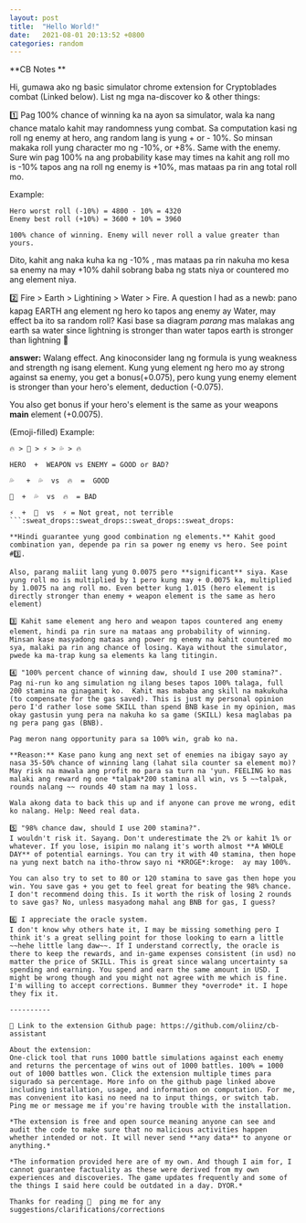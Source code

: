 ```yaml
---
layout: post
title:  "Hello World!"
date:   2021-08-01 20:13:52 +0800
categories: random
---
```


**CB Notes **

Hi, gumawa ako ng basic simulator chrome extension for Cryptoblades combat (Linked below). List ng mga na-discover ko & other things: 

1️⃣ Pag 100% chance of winning ka na ayon sa simulator, wala ka nang chance matalo kahit may randomness yung combat. Sa computation kasi ng roll ng enemy at hero, ang random lang is yung + or - 10%. So minsan makaka roll yung character mo ng -10%, or +8%. Same with the enemy. Sure win pag 100% na ang probability kase may times na kahit ang roll mo is -10%  tapos ang na roll ng enemy is +10%, mas mataas pa rin ang total roll mo. 

Example: 
```
Hero worst roll (-10%) = 4800 - 10% = 4320
Enemy best roll (+10%) = 3600 + 10% = 3960

100% chance of winning. Enemy will never roll a value greater than yours.
```
Dito, kahit ang naka kuha ka ng -10% , mas mataas pa rin nakuha mo kesa sa enemy na may +10% dahil sobrang baba ng stats niya or countered mo ang element niya.

2️⃣ Fire > Earth > Lightining > Water > Fire. A question I had as a newb:  pano kapag EARTH ang element ng hero ko tapos ang enemy ay Water, may effect ba ito sa random roll? Kasi base sa diagram *parang* mas malakas ang earth sa water since lightning is stronger than water tapos earth is stronger than lightning :thinking:

**answer:** Walang effect. Ang kinoconsider lang ng formula is yung weakness and strength ng isang element. Kung yung element ng hero mo ay strong against sa enemy, you get a bonus(+0.075), pero kung yung enemy element is stronger than your hero's element,  deduction (-0.075). 

You also get bonus if your hero's element is the same as your weapons **main** element (+0.0075).  

(Emoji-filled) Example: 
```
🔥 > 🌳 > ⚡ > 💦 > 🔥

HERO  +  WEAPON vs ENEMY = GOOD or BAD?

💦   +  💦  vs  🔥  =  GOOD 

🌳  +  💦  vs  🔥  = BAD 

⚡  +  🌳  vs  ⚡ = Not great, not terrible
```:sweat_drops::sweat_drops::sweat_drops::sweat_drops:

**Hindi guarantee yung good combination ng elements.** Kahit good combination yan, depende pa rin sa power ng enemy vs hero. See point #3️⃣.

Also, parang maliit lang yung 0.0075 pero **significant** siya. Kase yung roll mo is multiplied by 1 pero kung may + 0.0075 ka, multiplied by 1.0075 na ang roll mo. Even better kung 1.015 (hero element is directly stronger than enemy + weapon element is the same as hero element)

3️⃣ Kahit same element ang hero and weapon tapos countered ang enemy element, hindi pa rin sure na mataas ang probability of winning. Minsan kase masyadong mataas ang power ng enemy na kahit countered mo sya, malaki pa rin ang chance of losing. Kaya without the simulator, pwede ka ma-trap kung sa elements ka lang titingin.

4️⃣ "100% percent chance of winning daw, should I use 200 stamina?". 
Pag ni-run ko ang simulation ng ilang beses tapos 100% talaga, full 200 stamina na ginagamit ko.  Kahit mas mababa ang skill na makukuha (to compensate for the gas saved). This is just my personal opinion pero I'd rather lose some SKILL than spend BNB kase in my opinion, mas okay gastusin yung pera na nakuha ko sa game (SKILL) kesa maglabas pa ng pera pang gas (BNB). 

Pag meron nang opportunity para sa 100% win, grab ko na. 

**Reason:** Kase pano kung ang next set of enemies na ibigay sayo ay nasa 35-50% chance of winning lang (lahat sila counter sa element mo)? May risk na mawala ang profit mo para sa turn na 'yun. FEELING ko mas malaki ang reward ng one *talpak*200 stamina all win, vs 5 ~~talpak, rounds nalang ~~ rounds 40 stam na may 1 loss. 

Wala akong data to back this up and if anyone can prove me wrong, edit ko nalang. Help: Need real data. 

5️⃣ "98% chance daw, should I use 200 stamina?". 
I wouldn't risk it. Sayang. Don't underestimate the 2% or kahit 1% or whatever. If you lose, isipin mo nalang it's worth almost **A WHOLE DAY** of potential earnings. You can try it with 40 stamina, then hope na yung next batch na itho-throw sayo ni *KROGE*:kroge:  ay may 100%. 

You can also try to set to 80 or 120 stamina to save gas then hope you win. You save gas + you get to feel great for beating the 98% chance. I don't recommend doing this. Is it worth the risk of losing 2 rounds to save gas? No, unless masyadong mahal ang BNB for gas, I guess?  

6️⃣ I appreciate the oracle system. 
I don't know why others hate it, I may be missing something pero I think it's a great selling point for those looking to earn a little ~~hehe little lang daw~~. If I understand correctly, the oracle is there to keep the rewards, and in-game expenses consistent (in usd) no matter the price of SKILL. This is great since walang uncertainty sa spending and earning. You spend and earn the same amount in USD. I might be wrong though and you might not agree with me which is fine. I'm willing to accept corrections. Bummer they *overrode* it. I hope they fix it.

----------

📌 Link to the extension Github page: https://github.com/oliinz/cb-assistant 

About the extension: 
One-click tool that runs 1000 battle simulations against each enemy and returns the percentage of wins out of 1000 battles. 100% = 1000 out of 1000 battles won. Click the extension multiple times para sigurado sa percentage. More info on the github page linked above including installation, usage, and information on computation. For me, mas convenient ito kasi no need na to input things, or switch tab. Ping me or message me if you're having trouble with the installation.

*The extension is free and open source meaning anyone can see and audit the code to make sure that no malicious activities happen whether intended or not. It will never send **any data** to anyone or anything.*

*The information provided here are of my own. And though I aim for, I cannot guarantee factuality as these were derived from my own experiences and discoveries. The game updates frequently and some of the things I said here could be outdated in a day. DYOR.*

Thanks for reading 💙  ping me for any suggestions/clarifications/corrections

